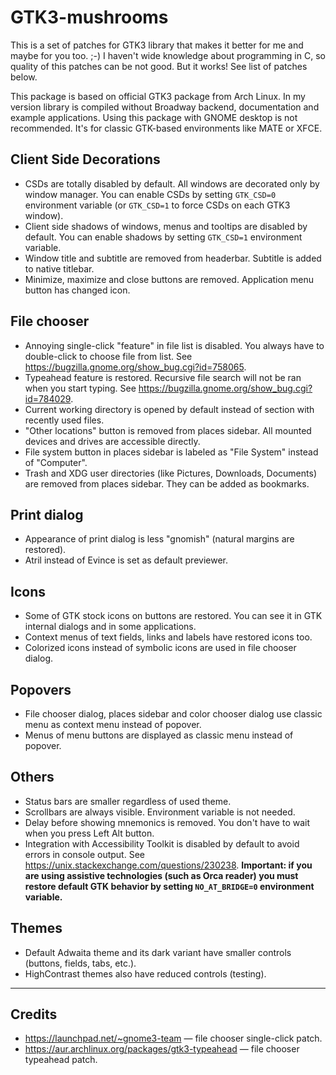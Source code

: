﻿GTK3-mushrooms
===

This is a set of patches for GTK3 library that makes it better for me and maybe for you too. ;-) I haven't wide knowledge about programming in C, so quality of this patches can be not good. But it works! See list of patches below.

This package is based on official GTK3 package from Arch Linux. In my version library is compiled without Broadway backend, documentation and example applications. Using this package with GNOME desktop is not recommended. It's for classic GTK-based environments like MATE or XFCE.

Client Side Decorations
---

* CSDs are totally disabled by default. All windows are decorated only by window manager. You can enable CSDs by setting `GTK_CSD=0` environment variable (or `GTK_CSD=1` to force CSDs on each GTK3 window).
* Client side shadows of windows, menus and tooltips are disabled by default. You can enable shadows by setting `GTK_CSD=1` environment variable.
* Window title and subtitle are removed from headerbar. Subtitle is added to native titlebar.
* Minimize, maximize and close buttons are removed. Application menu button has changed icon.

File chooser
---

* Annoying single-click "feature" in file list is disabled. You always have to double-click to choose file from list. See https://bugzilla.gnome.org/show_bug.cgi?id=758065.
* Typeahead feature is restored. Recursive file search will not be ran when you start typing. See https://bugzilla.gnome.org/show_bug.cgi?id=784029.
* Current working directory is opened by default instead of section with recently used files.
* "Other locations" button is removed from places sidebar. All mounted devices and drives are accessible directly.
* File system button in places sidebar is labeled as "File System" instead of "Computer".
* Trash and XDG user directories (like Pictures, Downloads, Documents) are removed from places sidebar. They can be added as bookmarks.

Print dialog
---

* Appearance of print dialog is less "gnomish" (natural margins are restored).
* Atril instead of Evince is set as default previewer.

Icons
---

* Some of GTK stock icons on buttons are restored. You can see it in GTK internal dialogs and in some applications.
* Context menus of text fields, links and labels have restored icons too.
* Colorized icons instead of symbolic icons are used in file chooser dialog.

Popovers
---

* File chooser dialog, places sidebar and color chooser dialog use classic menu as context menu instead of popover.
* Menus of menu buttons are displayed as classic menu instead of popover.

Others
---

* Status bars are smaller regardless of used theme.
* Scrollbars are always visible. Environment variable is not needed.
* Delay before showing mnemonics is removed. You don't have to wait when you press Left Alt button.
* Integration with Accessibility Toolkit is disabled by default to avoid errors in console output. See https://unix.stackexchange.com/questions/230238. **Important: if you are using assistive technologies (such as Orca reader) you must restore default GTK behavior by setting `NO_AT_BRIDGE=0` environment variable.**

Themes
---

* Default Adwaita theme and its dark variant have smaller controls (buttons, fields, tabs, etc.).
* HighContrast themes also have reduced controls (testing).

--------

Credits
---

* https://launchpad.net/~gnome3-team — file chooser single-click patch.
* https://aur.archlinux.org/packages/gtk3-typeahead — file chooser typeahead patch.
